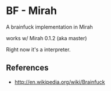 BF - Mirah
===========

A brainfuck implementation in Mirah

works w/ Mirah 0.1.2 (aka master)

Right now it's a interpreter.


References
----------

* http://en.wikipedia.org/wiki/Brainfuck